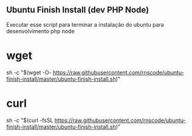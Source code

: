 ## Ubuntu Finish Install (dev PHP Node)

Executar esse script para terminar a instalação do ubuntu para desenvolvimento php node

# wget

sh -c "$(wget -O- https://raw.githubusercontent.com/rnscode/ubuntu-finish-install/master/ubuntu-finish-install.sh)"

# curl

sh -c "$(curl -fsSL https://raw.githubusercontent.com/rnscode/ubuntu-finish-install/master/ubuntu-finish-install.sh)"
